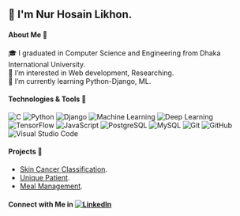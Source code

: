 ## 👋 I'm Nur Hosain Likhon.

#### About Me 🚀
🎓 I graduated in Computer Science and Engineering from Dhaka International University.  
👀 I’m interested in Web development, Researching.  
🌱 I’m currently learning Python-Django, ML.  

#### Technologies & Tools 🔧

![C](https://img.shields.io/badge/-C-black?style=flat-square&logo=c)
![Python](https://img.shields.io/badge/-Python-black?style=flat-square&logo=Python)
![Django](https://img.shields.io/badge/-Django-black?style=flat-square&logo=django)
![Machine Learning](https://img.shields.io/badge/-Machine%20Learning-black?style=flat-square&logo=TensorFlow)
![Deep Learning](https://img.shields.io/badge/-Deep%20Learning-black?style=flat-square&logo=keras)
![TensorFlow](https://img.shields.io/badge/-TensorFlow-black?style=flat-square&logo=tensorflow)
![JavaScript](https://img.shields.io/badge/-JavaScript-black?style=flat-square&logo=javascript)
![PostgreSQL](https://img.shields.io/badge/-PostgreSQL-black?style=flat-square&logo=postgresql)
![MySQL](https://img.shields.io/badge/-MySQL-black?style=flat-square&logo=mysql)
![Git](https://img.shields.io/badge/-Git-black?style=flat-square&logo=git)
![GitHub](https://img.shields.io/badge/-GitHub-181717?style=flat-square&logo=github)
![Visual Studio Code](https://img.shields.io/badge/-Visual%20Studio%20Code-007ACC?style=flat-square&logo=visual-studio-code)

#### Projects 🌟

- [Skin Cancer Classification](https://github.com/bithunger/skin_cancer_classification).
- [Unique Patient](https://github.com/bithunger/Unique-Patient).
- [Meal Management](https://github.com/bithunger/meal_management).

#### Connect with Me in [![LinkedIn](https://img.shields.io/badge/-LinkedIn-blue?style=flat-square&logo=linkedin&logoColor=white&link=https://www.linkedin.com/in/nur-hosain-likhon/)](https://www.linkedin.com/in/nur-hosain-likhon/)


